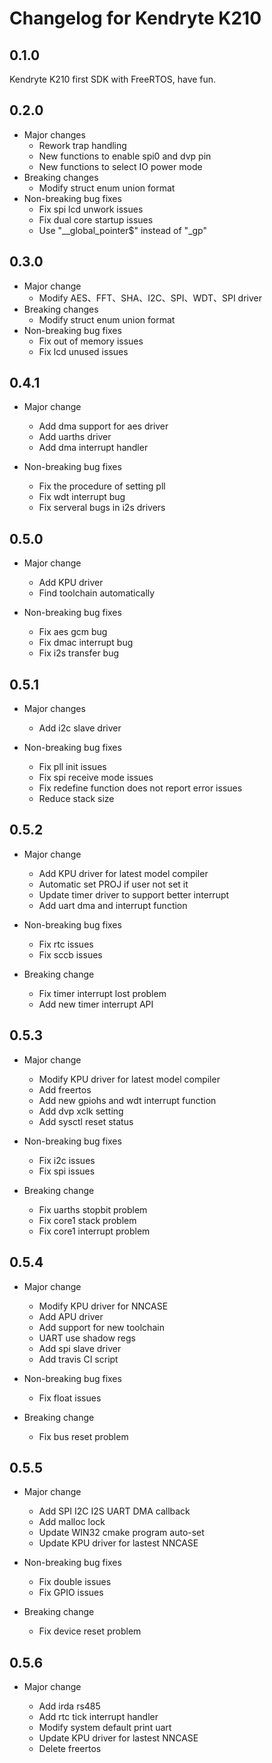 Changelog for Kendryte K210
======

## 0.1.0

Kendryte K210 first SDK with FreeRTOS, have fun. 

## 0.2.0

- Major changes
  - Rework trap handling 
  - New functions to enable spi0 and dvp pin 
  - New functions to select IO power mode
- Breaking changes
  - Modify struct enum union format
- Non-breaking bug fixes
  - Fix spi lcd unwork issues
  - Fix dual core startup issues
  - Use "__global_pointer$" instead of "_gp"
  
## 0.3.0

- Major change
  - Modify AES、FFT、SHA、I2C、SPI、WDT、SPI driver
- Breaking changes
  - Modify struct enum union format
- Non-breaking bug fixes
  - Fix out of memory issues
  - Fix lcd unused issues

## 0.4.1

- Major change
  - Add dma support for aes driver
  - Add uarths driver
  - Add dma interrupt handler

- Non-breaking bug fixes
  - Fix the procedure of setting pll
  - Fix wdt interrupt bug
  - Fix serveral bugs in i2s drivers
  
## 0.5.0
  
- Major change
  - Add KPU driver
  - Find toolchain automatically

- Non-breaking bug fixes
  - Fix aes gcm bug
  - Fix dmac interrupt bug
  - Fix i2s  transfer bug

## 0.5.1

- Major changes
  - Add i2c slave driver
  
- Non-breaking bug fixes
  - Fix pll init issues
  - Fix spi receive mode issues
  - Fix redefine function does not report error issues
  - Reduce stack size
  
## 0.5.2
- Major change
  - Add KPU driver for latest model compiler
  - Automatic set PROJ if user not set it
  - Update timer driver to support better interrupt
  - Add uart dma and interrupt function
- Non-breaking bug fixes
  - Fix rtc issues
  - Fix sccb issues

- Breaking change
  - Fix timer interrupt lost problem
  - Add new timer interrupt API

## 0.5.3
- Major change
  - Modify KPU driver for latest model compiler
  - Add freertos
  - Add new gpiohs and wdt interrupt function
  - Add dvp xclk setting
  - Add sysctl reset status

- Non-breaking bug fixes
  - Fix i2c issues
  - Fix spi issues

- Breaking change
  - Fix uarths stopbit problem
  - Fix core1 stack problem
  - Fix core1 interrupt problem
  
## 0.5.4
- Major change
  - Modify KPU driver for NNCASE
  - Add APU driver
  - Add support for new toolchain
  - UART use shadow regs
  - Add spi slave driver
  - Add travis CI script

- Non-breaking bug fixes
  - Fix float issues

- Breaking change
  - Fix bus reset problem
  
## 0.5.5
- Major change
  - Add SPI I2C I2S UART DMA callback
  - Add malloc lock
  - Update WIN32 cmake program auto-set
  - Update KPU driver for lastest NNCASE

- Non-breaking bug fixes
  - Fix double issues
  - Fix GPIO issues

- Breaking change
  - Fix device reset problem
  
## 0.5.6

- Major change

  - Add irda rs485
  - Add rtc tick interrupt handler
  - Modify system default print uart
  - Update KPU driver for lastest NNCASE
  - Delete freertos
